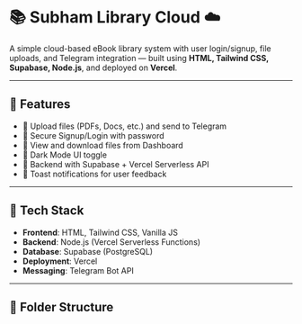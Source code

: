# 📚 Subham Library Cloud ☁️

A simple cloud-based eBook library system with user login/signup, file uploads, and Telegram integration — built using **HTML, Tailwind CSS, Supabase, Node.js**, and deployed on **Vercel**.

---

## 🚀 Features

- 📄 Upload files (PDFs, Docs, etc.) and send to Telegram
- 🔐 Secure Signup/Login with password
- 📁 View and download files from Dashboard
- 🌙 Dark Mode UI toggle
- 🧠 Backend with Supabase + Vercel Serverless API
- 💬 Toast notifications for user feedback

---

## 🧩 Tech Stack

- **Frontend**: HTML, Tailwind CSS, Vanilla JS  
- **Backend**: Node.js (Vercel Serverless Functions)  
- **Database**: Supabase (PostgreSQL)  
- **Deployment**: Vercel  
- **Messaging**: Telegram Bot API

---

## 📁 Folder Structure

